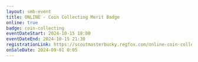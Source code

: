 ```yaml
---
layout: smb-event
title: ONLINE - Coin Collecting Merit Badge
online: true
badge: coin-collecting
eventDateStart: 2024-10-15 18:00
eventDateEnd: 2024-10-15 21:30
registrationLink: https://scoutmasterbucky.regfox.com/online-coin-collecting-merit-badge-2024-10-15pm
onSaleDate: 2024-09-01 0:05
---
```

